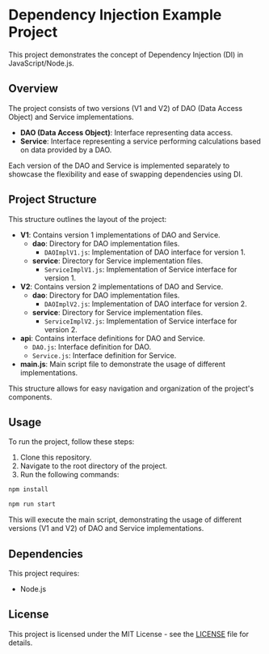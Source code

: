 # Dependency Injection Example Project

This project demonstrates the concept of Dependency Injection (DI) in JavaScript/Node.js.

## Overview

The project consists of two versions (V1 and V2) of DAO (Data Access Object) and Service implementations.

- **DAO (Data Access Object)**: Interface representing data access.
- **Service**: Interface representing a service performing calculations based on data provided by a DAO.

Each version of the DAO and Service is implemented separately to showcase the flexibility and ease of swapping dependencies using DI.

## Project Structure

This structure outlines the layout of the project:

- **V1**: Contains version 1 implementations of DAO and Service.
    - **dao**: Directory for DAO implementation files.
        - `DAOImplV1.js`: Implementation of DAO interface for version 1.
    - **service**: Directory for Service implementation files.
        - `ServiceImplV1.js`: Implementation of Service interface for version 1.
- **V2**: Contains version 2 implementations of DAO and Service.
    - **dao**: Directory for DAO implementation files.
        - `DAOImplV2.js`: Implementation of DAO interface for version 2.
    - **service**: Directory for Service implementation files.
        - `ServiceImplV2.js`: Implementation of Service interface for version 2.
- **api**: Contains interface definitions for DAO and Service.
    - `DAO.js`: Interface definition for DAO.
    - `Service.js`: Interface definition for Service.
- **main.js**: Main script file to demonstrate the usage of different implementations.

This structure allows for easy navigation and organization of the project's components.


## Usage

To run the project, follow these steps:

1. Clone this repository.
2. Navigate to the root directory of the project.
3. Run the following commands:

```bash
npm install
````

```bash
npm run start
````

This will execute the main script, demonstrating the usage of different versions (V1 and V2) of DAO and Service implementations.

## Dependencies

This project requires:

- Node.js

## License

This project is licensed under the MIT License - see the [LICENSE](LICENSE) file for details.